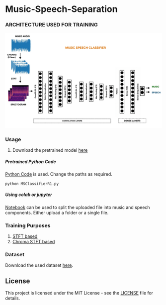 # Music-Speech-Separation


### ARCHITECTURE USED FOR TRAINING

![MusicSpeechClassifier](MusicSpeechClassifier.jpg)


### Usage

1. Download the pretrained model [here](https://drive.google.com/file/d/1-8ghpk711viQxyKR-acVk0_ZRrV7-hd4/view?usp=sharing)

##### Pretrained Python Code

[Python Code](MSClassifierR1.py) is used. Change the paths as required.
```
python MSClassifierR1.py
```


##### Using colab or jupyter

[Notebook](MSClassifierR1.ipynb) can be used to split the uploaded file into music and speech components. Either upload a folder or a single file.


### Training Purposes

1. [STFT based](MSClassifierV2.ipynb) 
2. [Chroma STFT based](MSClassifierV3.ipynb)

   
### Dataset
Download the used dataset [here]().


## License

This project is licensed under the MIT License - see the [LICENSE](https://github.com/its-rajesh/Music-Speech-Separation/blob/b6da80795893de3c17791d43e1e21da5e56ab554/LICENSE) file for details.

